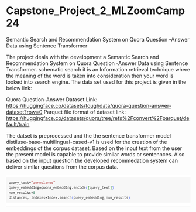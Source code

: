 # Capstone_Project_2_MLZoomCamp24
Semantic Search and Recommendation System on Quora Question -Answer Data using Sentence Transformer

The project deals with the development a Semantic Search and Recommendation System on Quora Question -Answer Data using Sentence Transformer. schematic search it is an Information retrieval technique where the meaning of the word is taken into consideration then your word is looked into search engine. The data set used for this project is given in the below link:


Quora Question-Answer Dataset Link:  https://huggingface.co/datasets/toughdata/quora-question-answer-dataset?row=0
Parquet file format of dataset link: https://huggingface.co/datasets/quora/tree/refs%2Fconvert%2Fparquet/default/train


The datset is preprocessed and the the sentence transformer model distiluse-base-multilingual-cased-v1 is used for the creation of the embeddings of the corpus dataset. Based on the input text from the user the present model is capable to provide similar words or sentennces. Also based on the input question the developed recommedation system can deliver similar questions from the corpus data.

![alt text](https://github.com/anandaiml19/Capstone_Project_2_MLZoomCamp24/blob/main/Query1.PNG)





    
